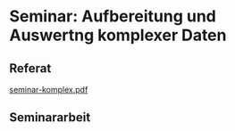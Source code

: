 # Seminar: Aufbereitung und Auswertng komplexer Daten

## Referat

[seminar-komplex.pdf](https://github.com/meetunix/seminar-komplex/blob/master/folien/seminar-komplex.pdf)

## Seminararbeit 
